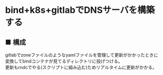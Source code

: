 # bind+k8s+gitlabでDNSサーバを構築する
## ■ 構成
gitlabでzoneファイルのようなyamlファイルを管理して更新がかかったときに変換してbindコンテナが見てるディレクトリに投げつける。  
更新もrndcでやる(スクリプトに組み込む)ためリアルタイムに更新がかかる。
